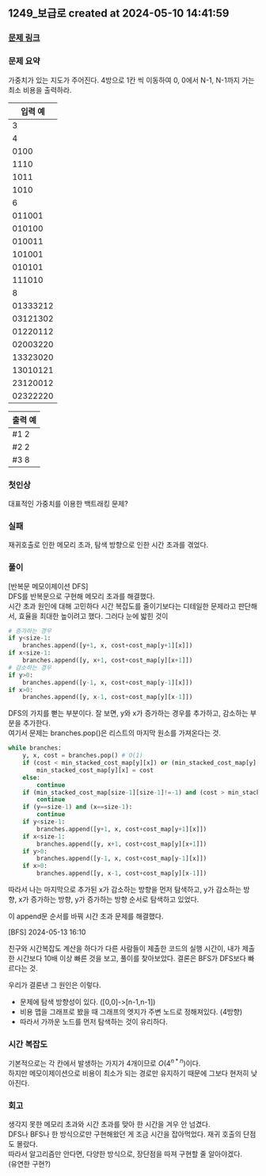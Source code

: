 ## 1249_보급로 created at 2024-05-10 14:41:59
### [문제 링크](https://swexpertacademy.com/main/code/problem/problemDetail.do?contestProbId=AV15QRX6APsCFAYD)

### 문제 요약
가중치가 있는 지도가 주어진다. 4방으로 1칸 씩 이동하여 0, 0에서 N-1, N-1까지 가는 최소 비용을 출력하라.
    

| 입력 예 |
| --- |  
|3|
|4|
|0100|
|1110|
|1011|
|1010|
|6|
|011001|
|010100|
|010011|
|101001|
|010101|
|111010|
|8|
|01333212|
|03121302|
|01220112|
|02003220|
|13323020|
|13010121|
|23120012|
|02322220|

| 출력 예 |
| --- |
|#1 2|
|#2 2|
|#3 8|

### 첫인상
대표적인 가중치를 이용한 백트래킹 문제?

### 실패
재귀호출로 인한 메모리 초과, 탐색 방향으로 인한 시간 초과를 겪었다.

### 풀이   
[반복문 메모이제이션 DFS]  
DFS를 반복문으로 구현해 메모리 초과를 해결했다.  
시간 초과 원인에 대해 고민하다 시간 복잡도를 줄이기보다는 디테일한 문제라고 판단해서, 효율을 최대한 높이려고 했다. 그러다 눈에 밟힌 것이
``` python
# 증가하는 경우
if y<size-1:
    branches.append([y+1, x, cost+cost_map[y+1][x]])
if x<size-1:
    branches.append([y, x+1, cost+cost_map[y][x+1]])
# 감소하는 경우
if y>0:
    branches.append([y-1, x, cost+cost_map[y-1][x]])
if x>0:
    branches.append([y, x-1, cost+cost_map[y][x-1]])
```
DFS의 가지를 뻗는 부분이다. 잘 보면, y와 x가 증가하는 경우를 추가하고, 감소하는 부분을 추가한다.  
여기서 문제는 branches.pop()은 리스트의 마지막 원소를 가져온다는 것.  
```python
while branches:
    y, x, cost = branches.pop() # O(1)
    if (cost < min_stacked_cost_map[y][x]) or (min_stacked_cost_map[y][x]==-1):
        min_stacked_cost_map[y][x] = cost
    else:
        continue
    if (min_stacked_cost_map[size-1][size-1]!=-1) and (cost > min_stacked_cost_map[size-1][size-1]):
        continue
    if (y==size-1) and (x==size-1):
        continue
    if y<size-1:
        branches.append([y+1, x, cost+cost_map[y+1][x]])
    if x<size-1:
        branches.append([y, x+1, cost+cost_map[y][x+1]])
    if y>0:
        branches.append([y-1, x, cost+cost_map[y-1][x]])
    if x>0:
        branches.append([y, x-1, cost+cost_map[y][x-1]])
```

따라서 나는 마지막으로 추가된 x가 감소하는 방향을 먼저 탐색하고, y가 감소하는 방향, x가 증가하는 방향, y가 증가하는 방향 순서로 탐색하고 있었다.

이 append문 순서를 바꿔 시간 초과 문제를 해결했다.

[BFS] 2024-05-13 16:10

친구와 시간복잡도 계산을 하다가 다른 사람들이 제출한 코드의 실행 시간이, 내가 제출한 시간보다 10배 이상 빠른 것을 보고, 풀이를 찾아보았다. 결론은 BFS가 DFS보다 빠르다는 것.

우리가 결론낸 그 원인은 이렇다.
- 문제에 탐색 방향성이 있다. ([0,0]->[n-1,n-1])
- 비용 맵을 그래프로 봤을 때 그래프의 엣지가 주변 노드로 정해져있다. (4방향)
- 따라서 가까운 노드를 먼저 탐색하는 것이 유리하다.

### 시간 복잡도
기본적으로는 각 칸에서 발생하는 가지가 4개이므로 $O(4^{n*n})$이다.  
하지만 메모이제이션으로 비용이 최소가 되는 경로만 유지하기 때문에 그보다 현저히 낮아진다.  

### 회고
생각지 못한 메모리 초과와 시간 초과를 맞아 한 시간을 겨우 안 넘겼다.  
DFS나 BFS나 한 방식으로만 구현해왔던 게 조금 시간을 잡아먹었다. 재귀 호출의 단점도 몰랐다.  
따라서 알고리즘만 안다면, 다양한 방식으로, 장단점을 따져 구현할 줄 알아야겠다.  
(유연한 구현?)  